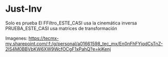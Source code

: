 # Just-Inv
Solo es prueba
El FFiltro_ESTE_CASI usa la cinemática inversa
PRUEBA_ESTE_CASI usa matrices de transformación

Imagenes: https://tecmx-my.sharepoint.com/:f:/g/personal/a01661598_tec_mx/En0nFhFYjqdCsTnZ-2lS4M0BBVbKW6XW9WcfOCgF1xPahQ?e=kjKenj
